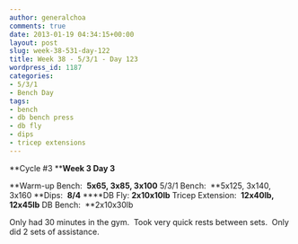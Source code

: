 ```yaml
---
author: generalchoa
comments: true
date: 2013-01-19 04:34:15+00:00
layout: post
slug: week-38-531-day-122
title: Week 38 - 5/3/1 - Day 123
wordpress_id: 1187
categories:
- 5/3/1
- Bench Day
tags:
- bench
- db bench press
- db fly
- dips
- tricep extensions
---
```


**Cycle #3
****Week 3 Day 3**

**Warm-up Bench:  **5x65, 3x85, 3x100**
5/3/1 Bench:  **5x125, 3x140, 3x160
**Dips:  **8/4**
****DB Fly: **2x10x10lb**
Tricep Extension:  **12x40lb, 12x45lb**
DB Bench:  **2x10x30lb

Only had 30 minutes in the gym.  Took very quick rests between sets.  Only did 2 sets of assistance.
